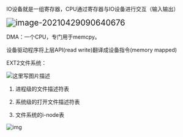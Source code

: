 IO设备就是一组寄存器，CPU通过寄存器与IO设备进行交互（输入输出）

<img src="https://i.loli.net/2021/04/30/gDfan1LcimQ69yR.png" alt="image-20210429090640676" style="zoom:150%;" />

DMA：一个CPU，专门用于memcpy。

设备驱动程序将上层API(read write)翻译成设备指令(memory mapped)



EXT2文件系统：

![这里写图片描述](https://i.loli.net/2021/05/06/Zvm7ezDGRugIPrM.png)

1. 进程级的文件描述符表

2. 系统级的打开文件描述符表

3. 文件系统的i-node表

![img](https://i.loli.net/2021/05/06/XHTvSEr6cCOmtqF.png)

